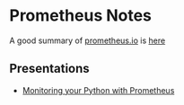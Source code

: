 # Prometheus Notes

A good summary of [prometheus.io](https://prometheus.io)
is [here](https://ordina-jworks.github.io/monitoring/2016/09/23/Monitoring-with-Prometheus.html)

## Presentations

* [Monitoring your Python with Prometheus](https://www.slideshare.net/brianbrazil/python-ireland-monitoring-your-python-with-prometheus)